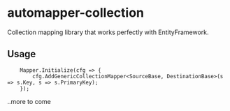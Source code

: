 # automapper-collection
Collection mapping library that works perfectly with EntityFramework.


## Usage 

        Mapper.Initialize(cfg => {
            cfg.AddGenericCollectionMapper<SourceBase, DestinationBase>(s => s.Key, s => s.PrimaryKey);
        });
..more to come
